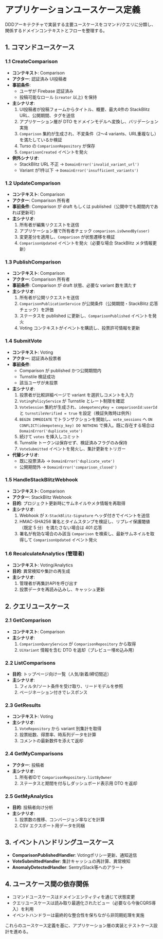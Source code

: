# アプリケーションユースケース定義

DDDアーキテクチャで実装する主要ユースケースをコマンド/クエリに分類し、関係するドメインコンテキストとフローを整理する。

## 1. コマンドユースケース

### 1.1 CreateComparison
- **コンテキスト**: Comparison
- **アクター**: 認証済み UI投稿者
- **事前条件**:
  - ユーザが Firebase 認証済み
  - 投稿可能なロール (`creator` 以上) を保持
- **主シナリオ**:
  1. UI投稿者が投稿フォームからタイトル、概要、最大4件の StackBlitz URL、公開期間、タグを送信
  2. アプリケーション層が DTO をドメインモデルへ変換し、バリデーション実施
  3. `Comparison` 集約が生成され、不変条件（2〜4 variants、URL重複なし）を満たしているか検証
  4. Turso の `ComparisonRepository` が保存
  5. `ComparisonCreated` イベントを発火
- **例外シナリオ**:
  - StackBlitz URL 不正 → `DomainError('invalid_variant_url')`
  - Variant が1件以下 → `DomainError('insufficient_variants')`

### 1.2 UpdateComparison
- **コンテキスト**: Comparison
- **アクター**: Comparison 所有者
- **事前条件**: Comparison が draft もしくは published（公開中でも期間内であれば更新可）
- **主シナリオ**:
  1. 所有者が編集リクエストを送信
  2. アプリケーション層で所有者チェック `comparison.isOwnedBy(user)`
  3. 変更差分を適用し、`Comparison` が状態遷移を検証
  4. `ComparisonUpdated` イベントを発火（必要な場合 StackBlitz メタ情報更新）

### 1.3 PublishComparison
- **コンテキスト**: Comparison
- **アクター**: Comparison 所有者
- **事前条件**: Comparison が draft 状態、必要な variant 数を満たす
- **主シナリオ**:
  1. 所有者が公開リクエストを送信
  2. `ComparisonPublicationService` が公開条件（公開期間・StackBlitz 応答チェック）を評価
  3. ステータスを published に更新し、`ComparisonPublished` イベントを発火
  4. Voting コンテキストがイベントを購読し、投票許可情報を更新

### 1.4 SubmitVote
- **コンテキスト**: Voting
- **アクター**: 認証済み投票者
- **事前条件**:
  - Comparison が published かつ公開期間内
  - Turnstile 検証成功
  - 該当ユーザが未投票
- **主シナリオ**:
  1. 投票者が比較詳細ページで variant を選択しコメントを入力
  2. `VotingPolicyService` が Turnstile とレート制限を確認
  3. `VoteSession` 集約が生成され、`idempotencyKey = comparisonId:userId` と `turnstileVerified = true` を設定（検証失敗時は例外）
  4. `BEGIN IMMEDIATE` でトランザクションを開始し、`vote_sessions` へ `ON CONFLICT(idempotency_key) DO NOTHING` で挿入。既に存在する場合は `DomainError('duplicate_vote')`
  5. 続けて `votes` を挿入しコミット
  6. Turnstile トークンは保存せず、検証済みフラグのみ保持
  7. `VoteSubmitted` イベントを発火し、集計更新をトリガー
- **代替シナリオ**:
  - 既に投票済み → `DomainError('duplicate_vote')`
  - 公開期間外 → `DomainError('comparison_closed')`

### 1.5 HandleStackBlitzWebhook
- **コンテキスト**: Comparison
- **アクター**: StackBlitz Webhook
- **目的**: プロジェクト更新時にサムネイルやメタ情報を再取得
- **主シナリオ**:
  1. Webhook が `X-StackBlitz-Signature` ヘッダ付きでイベントを送信
  2. HMAC-SHA256 署名とタイムスタンプを検証し、リプレイ保護閾値（既定 5 分）を満たさない場合は 401 応答
  3. 署名が有効な場合のみ該当 `Comparison` を検索し、最新サムネイルを取得して `ComparisonUpdated` イベント発火

### 1.6 RecalculateAnalytics (管理者)
- **コンテキスト**: Voting/Analytics
- **目的**: 異常検知や集計の再生成
- **主シナリオ**:
  1. 管理者が再集計APIを呼び出す
  2. 投票データを再読み込みし、キャッシュ更新

## 2. クエリユースケース

### 2.1 GetComparison
- **コンテキスト**: Comparison
- **主シナリオ**:
  1. `ComparisonQueryService` が `ComparisonRepository` から取得
  2. `UiVariant` 情報を含む DTO を返却（プレビュー埋め込み用）

### 2.2 ListComparisons
- **目的**: トップページ向け一覧（人気/新着/締切間近）
- **主シナリオ**:
  1. フィルタ/ソート条件を受け取り、リードモデルを参照
  2. ページネーション付きでレスポンス

### 2.3 GetResults
- **コンテキスト**: Voting
- **主シナリオ**:
  1. `VoteRepository` から variant 別集計を取得
  2. 投票総数、得票率、時系列データを計算
  3. コメントの最新数件を添えて返却

### 2.4 GetMyComparisons
- **アクター**: 投稿者
- **主シナリオ**:
  1. 所有者IDで `ComparisonRepository.listByOwner`
  2. ステータスと期間を付与しダッシュボード表示用 DTO を返却

### 2.5 GetMyAnalytics
- **目的**: 投稿者向け分析
- **主シナリオ**:
  1. 投票数の推移、コンバージョン率などを計算
  2. CSV エクスポート用データを同梱

## 3. イベントハンドリングユースケース
- **ComparisonPublishedHandler**: Votingポリシー更新、通知送信
- **VoteSubmittedHandler**: 集計キャッシュの再計算、異常検知
- **AnomalyDetectedHandler**: Sentry/Slack等へのアラート

## 4. ユースケース間の依存関係
- コマンドユースケースはドメインエンティティを通じて状態変更
- クエリユースケースは読み取り最適化されたビュー（必要なら今後CQRS導入）を利用
- イベントハンドラーは最終的な整合性を保ちながら非同期処理を実施

これらのユースケース定義を基に、アプリケーション層の実装とテストケース設計を進める。
